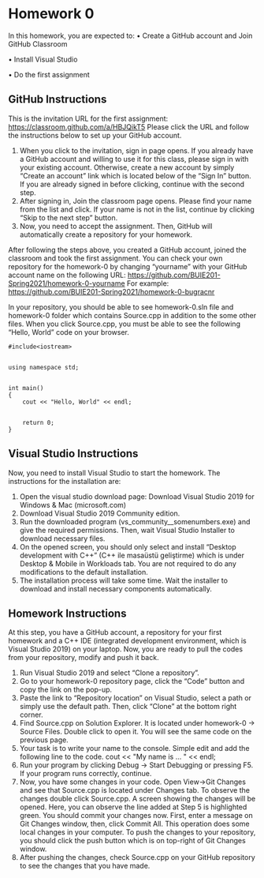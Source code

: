 # Homework 0

In this homework, you are expected to:
•	Create a GitHub account and Join GitHub Classroom

•	Install Visual Studio

•	Do the first assignment

## GitHub Instructions
This is the invitation URL for the first assignment: https://classroom.github.com/a/HBJQikT5 Please click the URL and follow the instructions below to set up your GitHub account.
1.	When you click to the invitation, sign in page opens. If you already have a GitHub account and willing to use it for this class, please sign in with your existing account. Otherwise, create a new account by simply “Create an account” link which is located below of the “Sign In” button. If you are already signed in before clicking, continue with the second step.
2.	After signing in, Join the classroom page opens. Please find your name from the list and click. If your name is not in the list, continue by clicking “Skip to the next step” button. 
3.	Now, you need to accept the assignment. Then, GitHub will automatically create a repository for your homework.

After following the steps above, you created a GitHub account, joined the classroom and took the first assignment. You can check your own repository for the homework-0 by changing “yourname” with your GitHub account name on the following URL:
https://github.com/BUIE201-Spring2021/homework-0-yourname
For example: https://github.com/BUIE201-Spring2021/homework-0-bugracnr

In your repository, you should be able to see homework-0.sln file and homework-0 folder which contains Source.cpp in addition to the some other files. When you click Source.cpp, you must be able to see the following “Hello, World” code on your browser.



	#include<iostream>
	

	using namespace std;
	

	int main()
	{
		cout << "Hello, World" << endl;
	

		return 0;
	}


## Visual Studio Instructions
Now, you need to install Visual Studio to start the homework. The instructions for the installation are: 
1.	Open the visual studio download page: Download Visual Studio 2019 for Windows & Mac (microsoft.com) 
2.	Download Visual Studio 2019 Community edition.
3.	Run the downloaded program (vs_community__somenumbers.exe) and give the required permissions. Then, wait Visual Studio Installer to download necessary files.
4.	On the opened screen, you should only select and install “Desktop development with C++” (C++ ile masaüstü geliştirme) which is under Desktop & Mobile in Workloads tab. You are not required to do any modifications to the default installation. 
5.	The installation process will take some time. Wait the installer to download and install necessary components automatically. 

## Homework Instructions
At this step, you have a GitHub account, a repository for your first homework and a C++ IDE (integrated development environment, which is Visual Studio 2019) on your laptop. Now, you are ready to pull the codes from your repository, modify and push it back. 
1.	Run Visual Studio 2019 and select “Clone a repository”.
2.	Go to your homework-0 repository page, click the “Code” button and copy the link on the pop-up. 
3.	Paste the link to “Repository location” on Visual Studio, select a path or simply use the default path. Then, click “Clone” at the bottom right corner. 
4.	Find Source.cpp on Solution Explorer. It is located under homework-0 -> Source Files. Double click to open it. You will see the same code on the previous page.
5.	Your task is to write your name to the console. Simple edit and add the following line to the code.
cout << "My name is … " << endl;
6.	Run your program by clicking Debug -> Start Debugging or pressing F5. If your program runs correctly, continue.  
7.	Now, you have some changes in your code. Open View->Git Changes and see that Source.cpp is located under Changes tab. To observe the changes double click Source.cpp. A screen showing the changes will be opened. Here, you can observe the line added at Step 5 is highlighted green. You should commit your changes now. First, enter a message on Git Changes window, then, click Commit All. This operation does some local changes in your computer. To push the changes to your repository, you should click the push button which is on top-right of Git Changes window. 
8.	After pushing the changes, check Source.cpp on your GitHub repository to see the changes that you have made. 


 



